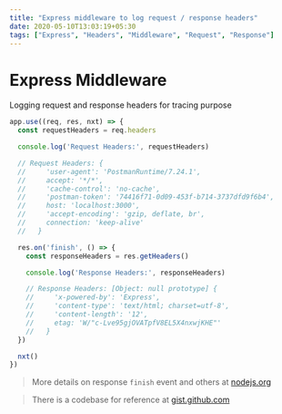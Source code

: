 ```yaml
---
title: "Express middleware to log request / response headers"
date: 2020-05-10T13:03:19+05:30
tags: ["Express", "Headers", "Middleware", "Request", "Response"]
---
```


# Express Middleware
Logging request and response headers for tracing purpose

```javascript
app.use((req, res, nxt) => {
  const requestHeaders = req.headers

  console.log('Request Headers:', requestHeaders)

  // Request Headers: {
  //     'user-agent': 'PostmanRuntime/7.24.1',
  //     accept: '*/*',
  //     'cache-control': 'no-cache',
  //     'postman-token': '74416f71-0d09-453f-b714-3737dfd9f6b4',
  //     host: 'localhost:3000',
  //     'accept-encoding': 'gzip, deflate, br',
  //     connection: 'keep-alive'
  //   }

  res.on('finish', () => {
    const responseHeaders = res.getHeaders()

    console.log('Response Headers:', responseHeaders)

    // Response Headers: [Object: null prototype] {
    //     'x-powered-by': 'Express',
    //     'content-type': 'text/html; charset=utf-8',
    //     'content-length': '12',
    //     etag: 'W/"c-Lve95gjOVATpfV8EL5X4nxwjKHE"'
    //   }
  })

  nxt()
})

```

> More details on response `finish` event and others at [nodejs.org](https://nodejs.org/api/http.html#http_event_finish)

> There is a codebase for reference at [gist.github.com](https://gist.github.com/abskmj/cef6d790d1b8778ce37eafc178b550ce)